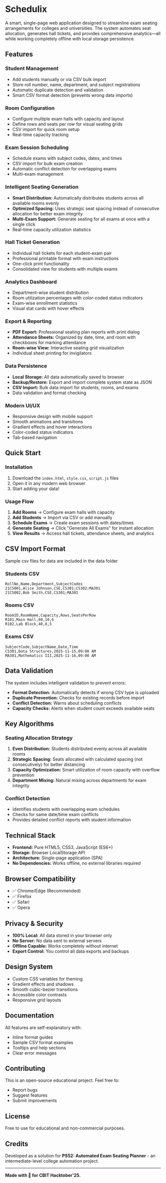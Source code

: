 ﻿# Schedulix

A smart, single-page web application designed to streamline exam seating arrangements for colleges and universities. The system automates seat allocation, generates hall tickets, and provides comprehensive analytics—all while working completely offline with local storage persistence.

## Features

### Student Management
- Add students manually or via CSV bulk import
- Store roll number, name, department, and subject registrations
- Automatic duplicate detection and validation
- Smart CSV format detection (prevents wrong data imports)

### Room Configuration
- Configure multiple exam halls with capacity and layout
- Define rows and seats per row for visual seating grids
- CSV import for quick room setup
- Real-time capacity tracking

### Exam Session Scheduling
- Schedule exams with subject codes, dates, and times
- CSV import for bulk exam creation
- Automatic conflict detection for overlapping exams
- Multi-exam management

### Intelligent Seating Generation
- **Smart Distribution:** Automatically distributes students across all available rooms evenly
- **Optimized Spacing:** Uses strategic seat spacing instead of consecutive allocation for better exam integrity
- **Multi-Exam Support:** Generate seating for all exams at once with a single click
- Real-time capacity utilization statistics

### Hall Ticket Generation
- Individual hall tickets for each student-exam pair
- Professional printable format with exam instructions
- One-click print functionality
- Consolidated view for students with multiple exams

### Analytics Dashboard
- Department-wise student distribution
- Room utilization percentages with color-coded status indicators
- Exam-wise enrollment statistics
- Visual stat cards with hover effects

### Export & Reporting
- **PDF Export:** Professional seating plan reports with print dialog
- **Attendance Sheets:** Organized by date, time, and room with checkboxes for marking attendance
- **Room-wise View:** Interactive seating grid visualization
- Individual sheet printing for invigilators

### Data Persistence
- **Local Storage:** All data automatically saved to browser
- **Backup/Restore:** Export and import complete system state as JSON
- **CSV Import:** Bulk data import for students, rooms, and exams
- Data validation and format checking

### Modern UI/UX
- Responsive design with mobile support
- Smooth animations and transitions
- Gradient effects and hover interactions
- Color-coded status indicators
- Tab-based navigation

## Quick Start

### Installation
1. Download the `index.html`, `style.css`, `script.js` files
2. Open it in any modern web browser
3. Start adding your data!

### Usage Flow
1. **Add Rooms** → Configure exam halls with capacity
2. **Add Students** → Import via CSV or add manually
3. **Schedule Exams** → Create exam sessions with dates/times
4. **Generate Seating** → Click "Generate All Exams" for instant allocation
5. **View Results** → Access hall tickets, attendance sheets, and analytics

## CSV Import Format

Sample csv files for data are included in the data folder

### Students CSV
```csv
RollNo,Name,Department,SubjectCodes
21CS001,Alice Johnson,CSE,CS301;CS302;MA301
21CS002,Bob Smith,CSE,CS301;MA301
```

### Rooms CSV
```csv
RoomID,RoomName,Capacity,Rows,SeatsPerRow
R101,Main Hall,60,10,6
R102,Lab Block,40,8,5
```

### Exams CSV
```csv
SubjectCode,SubjectName,Date,Time
CS301,Data Structures,2025-11-15,09:00 AM
MA301,Mathematics III,2025-11-16,09:00 AM
```

## Data Validation

The system includes intelligent validation to prevent errors:
- **Format Detection:** Automatically detects if wrong CSV type is uploaded
- **Duplicate Prevention:** Checks for existing records before import
- **Conflict Detection:** Warns about scheduling conflicts
- **Capacity Checks:** Alerts when student count exceeds available seats

## Key Algorithms

### Seating Allocation Strategy
1. **Even Distribution:** Students distributed evenly across all available rooms
2. **Strategic Spacing:** Seats allocated with calculated spacing (not consecutively) for better distancing
3. **Capacity Optimization:** Smart utilization of room capacity with overflow prevention
4. **Department Mixing:** Natural mixing across departments for exam integrity

### Conflict Detection
- Identifies students with overlapping exam schedules
- Checks for same date/time exam conflicts
- Provides detailed conflict reports with student information

## Technical Stack

- **Frontend:** Pure HTML5, CSS3, JavaScript (ES6+)
- **Storage:** Browser LocalStorage API
- **Architecture:** Single-page application (SPA)
- **No Dependencies:** Works offline, no external libraries required

## Browser Compatibility

- ✅ Chrome/Edge (Recommended)
- ✅ Firefox
- ✅ Safari
- ✅ Opera

## Privacy & Security

- **100% Local:** All data stored in your browser only
- **No Server:** No data sent to external servers
- **Offline Capable:** Works completely without internet
- **Export Control:** You control all data exports and backups

## Design System

- Custom CSS variables for theming
- Gradient effects and shadows
- Smooth cubic-bezier transitions
- Accessible color contrasts
- Responsive grid layouts

## Documentation

All features are self-explanatory with:
- Inline format guides
- Sample CSV format examples
- Tooltips and help sections
- Clear error messages

## Contributing

This is an open-source educational project. Feel free to:
- Report bugs
- Suggest features
- Submit improvements

## License

Free to use for educational and non-commercial purposes.

## Credits

Developed as a solution for **PS52: Automated Exam Seating Planner** - an intermediate-level college automation project.

---

**Made with 💙 for CBIT Hacktober'25.**